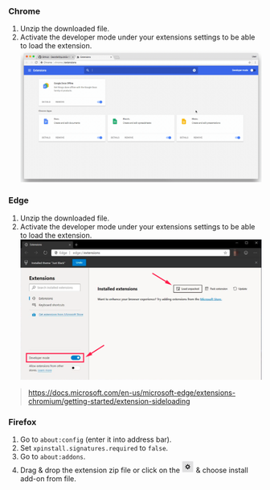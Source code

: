 ### Chrome
1. Unzip the downloaded file.
2. Activate the developer mode under your extensions settings to be able to load the extension.
![load-in-chrome](images/load-in-chrome.gif)

### Edge
1. Unzip the downloaded file.
2. Activate the developer mode under your extensions settings to be able to load the extension.
![load-in-edge](images/load-in-edge.png)

> https://docs.microsoft.com/en-us/microsoft-edge/extensions-chromium/getting-started/extension-sideloading

### Firefox
1. Go to `about:config` (enter it into address bar).
2. Set `xpinstall.signatures.required` to `false`.
3. Go to `about:addons`.
4. Drag & drop the extension zip file or click on the ![cog](images/cog.png) & choose install add-on from file.
